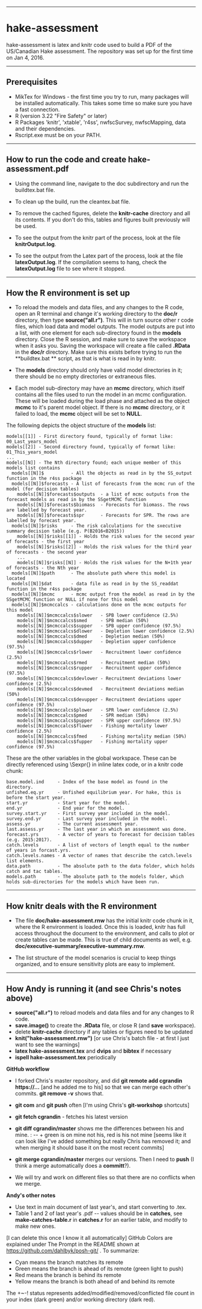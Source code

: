 ____
# hake-assessment

hake-assessment is latex and knitr code used to build a PDF of the US/Canadian Hake assessment. The repository was set
up for the first time on Jan 4, 2016.

_____________________________________________________________


## Prerequisites
* MikTex for Windows - the first time you try to run, many packages will be installed automatically.
  This takes some time so make sure you have a fast connection.
* R (version 3.22 "Fire Safety" or later)
* R Packages 'knitr', 'xtable', 'r4ss', nwfscSurvey, nwfscMapping, data and their dependencies.
* Rscript.exe must be on your PATH.

---
## How to run the code and create hake-assessment.pdf

- Using the command line, navigate to the doc subdirectory and run the buildtex.bat file.

- To clean up the build, run the cleantex.bat file.

- To remove the cached figures, delete the **knitr-cache** directory and all its contents.
  If you don't do this, tables and figures built previously will be used.

- To see the output from the knitr part of the process, look at the file **knitrOutput.log**.

- To see the output from the Latex part of the process, look at the file **latexOutput.log**.
  If the compilation seems to hang, check the **latexOutput.log** file to see where it stopped.

---

## How the R environment is set up

- To reload the models and data files, and any changes to the R code, open an R terminal and change it's working directory to
  the **doc/r** directory, then type **source("all.r")**. This will in turn source other r code
  files, which load data and model outputs. The model outputs are put into a list, with one element for each
  sub-directory found in the **models** directory. Close the R session, and make sure to save the workspace when it asks you.
  Saving the workspace will create a file called **.RData** in the **doc/r** directory. Make sure this exists before trying to run the
  **buildtex.bat ** script, as that is what is read in by knitr.

- The **models** directory should only have valid model
  directories in it; there should be no empty directories or extraneous files.

- Each model sub-directory may have an **mcmc** directory, which itself contains all the files used to run
  the model in an mcmc configuration. These will be loaded during the load phase and attached
  as the object **mcmc** to it's parent model object. If there is no **mcmc** directory, or it failed to load,
  the **mcmc** object will be set to **NULL**.

The following depicts the object structure of the **models** list:

    models[[1]] - First directory found, typically of format like: 00_Last_years_model
    models[[2]] - Second directory found, typically of format like: 01_This_years_model
    ...
    models[[N]] - The Nth directory found; each unique member of this models list contains
      models[[N]]$          - All the objects as read in by the SS_output function in the r4ss package
      models[[N]]$forecasts - A list of forecasts from the mcmc run of the model (for decision tables)
        models[[N]]$forecasts$outputs  - a list of mcmc outputs from the forecast models as read in by the SSgetMCMC function
        models[[N]]$forecasts$biomass  - Forecasts for biomass. The rows are labelled by forecast year.
        models[[N]]$forecasts$spr      - Forecasts for SPR. The rows are labelled by forecast year.
      models[[N]]$risks     - The risk calculations for the sxecutive summary decision table (e.g. P(B2016<B2015))
        models[[N]]$risks[[1]] - Holds the risk values for the second year of forecasts - the first year
        models[[N]]$risks[[2]] - Holds the risk values for the third year of forecasts - the second year
        ...
        models[[N]]$risks[[N]] - Holds the risk values for the N+1th year of forecasts - the Nth year
      models[[N]]$path      - The absolute path where this model is located
      models[[N]]$dat       - data file as read in by the SS_readdat function in the r4ss package
      models[[N]]$mcmc      - mcmc output from the model as read in by the SSgetMCMC function or NULL if none for this model
      models[[N]]$mcmccalcs - calculations done on the mcmc outputs for this model
        models[[N]]$mcmccalcs$slower   - SPB lower confidence (2.5%)
        models[[N]]$mcmccalcs$smed     - SPB median (50%)
        models[[N]]$mcmccalcs$supper   - SPB upper confidence (97.5%)
        models[[N]]$mcmccalcs$dlower   - Depletion lower confidence (2.5%)
        models[[N]]$mcmccalcs$dmed     - Depletion median (50%)
        models[[N]]$mcmccalcs$dupper   - Depletion upper confidence (97.5%)
        models[[N]]$mcmccalcs$rlower   - Recruitment lower confidence (2.5%)
        models[[N]]$mcmccalcs$rmed     - Recruitment median (50%)
        models[[N]]$mcmccalcs$rupper   - Recruitment upper confidence (97.5%)
        models[[N]]$mcmccalcs$devlower - Recruitment deviations lower confidence (2.5%)
        models[[N]]$mcmccalcs$devmed   - Recruitment deviations median (50%)
        models[[N]]$mcmccalcs$devupper - Recruitment deviations upper confidence (97.5%)
        models[[N]]$mcmccalcs$plower   - SPR lower confidence (2.5%)
        models[[N]]$mcmccalcs$pmed     - SPR median (50%)
        models[[N]]$mcmccalcs$pupper   - SPR upper confidence (97.5%)
        models[[N]]$mcmccalcs$flower   - Fishing mortality lower confidence (2.5%)
        models[[N]]$mcmccalcs$fmed     - Fishing mortality median (50%)
        models[[N]]$mcmccalcs$fupper   - Fishing mortality upper confidence (97.5%)


These are the other variables in the global workspace. These can be directly referenced using \Sexpr{} in inline latex code,
or in a knitr code chunk:

    base.model.ind     - Index of the base model as found in the directory.
    unfished.eq.yr     - Unfished equilibrium year. For hake, this is before the start year.
    start.yr           - Start year for the model.
    end.yr             - End year for the model.
    survey.start.yr    - First survey year included in the model.
    survey.end.yr      - Last survey year included in the model.
    assess.yr          - The current assessment year.
    last.assess.yr     - The last year in which an assessment was done.
    forecast.yrs       - A vector of years to forecast for decision tables (e.g. 2015:2017).
    catch.levels       - A list of vectors of length equal to the number of years in forcast.yrs.
    catch.levels.names - A vector of names that describe the catch.levels list elements.
    data.path          - The absolute path to the data folder, which holds catch and tac tables.
    models.path        - The absolute path to the models folder, which holds sub-directories for the models which have been run.

---

## How knitr deals with the R environment

- The file **doc/hake-assessment.rnw** has the initial knitr code chunk in it, where the R environment is loaded. Once this is loaded,
  knitr has full access throughout the document to the environment, and calls to plot or create tables can be made.
  This is true of child documents as well, e.g. **doc/executive-summary/executive-summary.rnw**.

- The list structure of the model scenarios is crucial to keep things organized, and to ensure sensitivity plots are easy to implement.

---

## How Andy is running it (and see Chris's notes above)

- **source("all.r")** to reload models and data files and for any changes to R code.
- **save.image()** to create the **.RData** file, or close R (and **save** workspace).
- delete **knitr-cache** directory if any tables or figures need to be updated
- **knit("hake-assessment.rnw")** [or use Chris's batch file - at first I just want to see the warnings]
- **latex hake-assessment.tex** and **dvips** and **bibtex** if necessary
- **ispell hake-assessment.tex** periodically


__GitHub workflow__

- I forked Chris's master repository, and did **git remote add cgrandin https://...** [and he added me to his] so that we can merge each other's commits. **git remove -v** shows that.

- **git com** and **git push** often [I'm using Chris's **git-workshop** shortcuts]
- **git fetch cgrandin** - fetches his latest version
- **git diff cgrandin/master** shows me the differences between his and mine. :
-- + green is on mine not his, red is his not mine [seems like it can look like I've added something but really Chris has removed it; and when merging it should base it on the most recent commits]
- **git merge cgrandin/master** merges our versions. Then I need to **push** (I think a merge automatically does a **committ**?).
- We will try and work on different files so that there are no conflicts when we merge.



__Andy's other notes__

- Use text in main document of last year's, and start converting to .tex.
- Table 1 and 2 of last year's .pdf -- values should be in **catches**, see **make-catches-table.r** in **catches.r** for an earlier table, and modify to make new ones.


[I can delete this once I know it all automatically] GitHub Colors are explained under The Prompt in the README shown at https://github.com/dahlbyk/posh-git/ . To summarize:

- Cyan means the branch matches its remote
- Green means the branch is ahead of its remote (green light to push)
- Red means the branch is behind its remote
- Yellow means the branch is both ahead of and behind its remote

The +~-! status represents added/modified/removed/conflicted file count in your index (dark green) and/or working directory (dark red).
